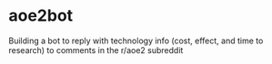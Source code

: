 # aoe2bot
Building a bot to reply with technology info (cost, effect, and time to research) to comments in the r/aoe2 subreddit
